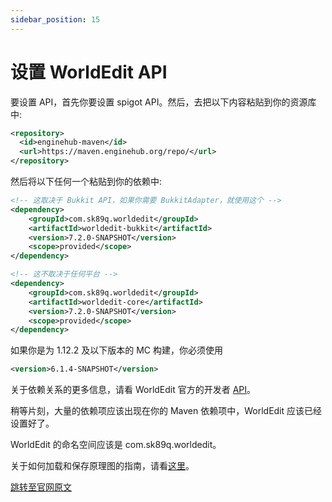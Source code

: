 ```yaml
---
sidebar_position: 15
---
```


# 设置 WorldEdit API

要设置 API，首先你要设置 spigot API。然后，去把以下内容粘贴到你的资源库中:

```xml
<repository>
  <id>enginehub-maven</id>
  <url>https://maven.enginehub.org/repo/</url>
</repository>
```

然后将以下任何一个粘贴到你的依赖中:

```xml
<!-- 这取决于 Bukkit API，如果你需要 BukkitAdapter，就使用这个 -->
<dependency>
    <groupId>com.sk89q.worldedit</groupId>
    <artifactId>worldedit-bukkit</artifactId>
    <version>7.2.0-SNAPSHOT</version>
    <scope>provided</scope>
</dependency>

<!-- 这不取决于任何平台 -->
<dependency>
    <groupId>com.sk89q.worldedit</groupId>
    <artifactId>worldedit-core</artifactId>
    <version>7.2.0-SNAPSHOT</version>
    <scope>provided</scope>
</dependency>
```

如果你是为 1.12.2 及以下版本的 MC 构建，你必须使用

```xml
<version>6.1.4-SNAPSHOT</version>
```

关于依赖关系的更多信息，请看 WorldEdit 官方的开发者 [API](https://worldedit.enginehub.org/en/latest/api/)。

稍等片刻，大量的依赖项应该出现在你的 Maven 依赖项中，WorldEdit 应该已经设置好了。

WorldEdit 的命名空间应该是 com.sk89q.worldedit。

关于如何加载和保存原理图的指南，请看[这里](https://madelinemiller.dev/blog/how-to-load-and-save-schematics-with-the-worldedit-api/)。

[跳转至官网原文](https://www.spigotmc.org/wiki/setting-up-the-worldedit-api/)